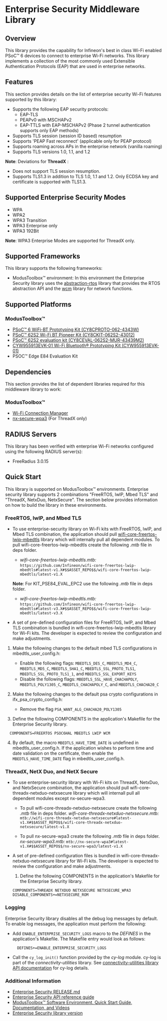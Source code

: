 # Enterprise Security Middleware Library

## Overview
This library provides the capability for Infineon's best in class Wi-Fi enabled PSoC&trade; 6 devices to connect to enterprise Wi-Fi networks. This library implements a collection of the most commonly used Extensible Authentication Protocols (EAP) that are used in enterprise networks.

## Features
This section provides details on the list of enterprise security Wi-Fi features supported by this library:
* Supports the following EAP security protocols:
    * EAP-TLS
    * PEAPv0 with MSCHAPv2
    * EAP-TTLS with EAP-MSCHAPv2 (Phase 2 tunnel authentication supports only EAP methods)
* Supports TLS session (session ID based) resumption
* Supports 'PEAP Fast reconnect' (applicable only for PEAP protocol)
* Supports roaming across APs in the enterprise network (vanilla roaming)
* Supports TLS versions 1.0, 1.1, and 1.2

**Note**: Deviations for **ThreadX** :
* Does not support TLS session resumption.
* Supports TLS1.3 in addition to TLS 1.0, 1.1 and 1.2. Only ECDSA key and certificate is supported with TLS1.3.

## Supported Enterprise Security Modes

* WPA
* WPA2
* WPA3 Transition
* WPA3 Enterprise only
* WPA3 192Bit

**Note**: WPA3 Enterprise Modes are supported for ThreadX only.

## Supported Frameworks

This library supports the following frameworks:

* ModusToolbox&trade; environment: In this environment the Enterprise Security library uses the [abstraction-rtos](https://github.com/infineon/abstraction-rtos) library that provides the RTOS abstraction API and the [wcm](https://github.com/infineon/wifi-connection-manager) library for network functions.

## Supported Platforms
### ModusToolbox&trade;
* [PSoC&trade; 6 WiFi-BT Prototyping Kit (CY8CPROTO-062-4343W)](https://www.cypress.com/documentation/development-kitsboards/psoc-6-wi-fi-bt-prototyping-kit-cy8cproto-062-4343w)
* [PSoC&trade; 62S2 Wi-Fi BT Pioneer Kit (CY8CKIT-062S2-43012)](https://www.cypress.com/documentation/development-kitsboards/psoc-62s2-wi-fi-bt-pioneer-kit-cy8ckit-062s2-43012)
* [PSoC&trade; 62S2 evaluation kit (CY8CEVAL-062S2-MUR-43439M2)](https://www.cypress.com/documentation/development-kitsboards/psoc-62s2-evaluation-kit-cy8ceval-062s2)
* [CYW955913EVK-01 Wi-Fi Bluetooth&reg; Prototyping Kit (CYW955913EVK-01)](https://www.infineon.com/CYW955913EVK-01)
* PSOC&trade; Edge E84 Evaluation Kit

## Dependencies
This section provides the list of dependent libraries required for this middleware library to work:

### ModusToolbox&trade;
* [Wi-Fi Connection Manager](https://github.com/infineon/wifi-connection-manager)
* [nx-secure-wpa3](https://github.com/Infineon/nx-secure-wpa3) (For ThreadX only)

## RADIUS Servers
This library has been verified with enterprise Wi-Fi networks configured using the following RADIUS server(s):
* FreeRadius 3.0.15

## Quick Start
This library is supported on ModusToolbox&trade; environments. Enterprise security library supports 2 combinations "FreeRTOS, lwIP, Mbed TLS" and "ThreadX, NetxDuo, NetxSecure". The section below provides information on how to build the library in these environments.

### FreeRTOS, lwIP, and Mbed TLS
* To use enterprise-security library on Wi-Fi kits with FreeRTOS, lwIP, and Mbed TLS combination, the application should pull [wifi-core-freertos-lwip-mbedtls](https://github.com/Infineon/wifi-core-freertos-lwip-mbedtls) library which will internally pull all dependent modules.
To pull wifi-core-freertos-lwip-mbedtls create the following *.mtb* file in deps folder.
   - *wifi-core-freertos-lwip-mbedtls.mtb:*
      `https://github.com/Infineon/wifi-core-freertos-lwip-mbedtls#latest-v1.X#$$ASSET_REPO$$/wifi-core-freertos-lwip-mbedtls/latest-v1.X`

  **Note**: For KIT_PSE84_EVAL_EPC2 use the following *.mtb* file in deps folder.

   - *wifi-core-freertos-lwip-mbedtls.mtb:*
      `https://github.com/Infineon/wifi-core-freertos-lwip-mbedtls#latest-v3.X#$$ASSET_REPO$$/wifi-core-freertos-lwip-mbedtls/latest-v3.X`

* A set of pre-defined configuration files for FreeRTOS, lwIP, and Mbed TLS combination is bundled in wifi-core-freertos-lwip-mbedtls library for Wi-Fi kits. The developer is expected to review the configuration and make adjustments.

1. Make the following changes to the default mbed TLS configurations in mbedtls_user_config.h:
   - Enable the following flags:
     `MBEDTLS_DES_C`, `MBEDTLS_MD4_C`, `MBEDTLS_MD5_C`, `MBEDTLS_SHA1_C`, `MBEDTLS_SSL_PROTO_TLS1`, `MBEDTLS_SSL_PROTO_TLS1_1`, and `MBEDTLS_SSL_EXPORT_KEYS`
   - Disable the following flags:
     `MBEDTLS_SSL_HAVE_CHACHAPOLY`, `MBEDTLS_POLY1305_C`, `MBEDTLS_CHACHAPOLY_C`, and `MBEDTLS_CHACHA20_C`

2. Make the following changes to the default psa crypto configurations in ifx_psa_crypto_config.h:
   - Remove the flag `PSA_WANT_ALG_CHACHA20_POLY1305`

3. Define the following COMPONENTS in the application's Makefile for the Enterprise Security library.
  ```
    COMPONENTS=FREERTOS PSOC6HAL MBEDTLS LWIP WCM
  ```

4. By default, the macro `MBEDTLS_HAVE_TIME_DATE` is undefined in mbedtls_user_config.h. If the application wishes to perform time and date validation on the certificate, then enable the `MBEDTLS_HAVE_TIME_DATE` flag in mbedtls_user_config.h.

### ThreadX, NetX Duo, and NetX Secure

* To use enterprise-security library with Wi-Fi kits on ThreadX, NetxDuo, and NetxSecure combination, the application should pull wifi-core-threadx-netxduo-netxsecure library which will internall pull all dependent modules except nx-secure-wpa3.

    * To pull wifi-core-threadx-netxduo-netxsecure create the following *.mtb* file in deps folder.
      *wifi-core-threadx-netxduo-netxsecure.mtb:*
      `mtb://wifi-core-threadx-netxduo-netxsecure#latest-v1.X#$$ASSET_REPO$$/wifi-core-threadx-netxduo-netxsecure/latest-v1.X`

    * To pull nx-secure-wpa3 create the following *.mtb* file in deps folder.
      *nx-secure-wpa3.mtb:*
      `mtb://nx-secure-wpa3#latest-v1.X#$$ASSET_REPO$$/nx-secure-wpa3/latest-v1.X`

* A set of pre-defined configuration files is bundled in wifi-core-threadx-netxduo-netxsecure library for Wi-Fi kits. The developer is expected to review the configuration and make adjustments.

    1. Define the following COMPONENTS in the application's Makefile for the Enterprise Security library.
    ```
    COMPONENTS=THREADX NETXDUO NETXSECURE NETXSECURE_WPA3
    DISABLE_COMPONENTS+=NETXSECURE_ROM
    ```
### Logging

Enterprise Security library disables all the debug log messages by default. To enable log messages, the application must perform the following:
  - Add `ENABLE_ENTERPRISE_SECURITY_LOGS` macro to the *DEFINES* in the application's Makefile. The Makefile entry would look as follows:
     ```
       DEFINES+=ENABLE_ENTERPRISE_SECURITY_LOGS
     ```
  - Call the `cy_log_init()` function provided by the *cy-log* module. cy-log is part of the *connectivity-utilities* library. See [connectivity-utilities library API documentation](https://infineon.github.io/connectivity-utilities/api_reference_manual/html/group__logging__utils.html) for cy-log details.

### Additional Information
* [Enterprise Security RELEASE.md](./RELEASE.md)
* [Enterprise Security API reference guide](https://infineon.github.io/enterprise-security/api_reference_manual/html/index.html)
* [ModusToolbox&trade; Software Environment, Quick Start Guide, Documentation, and Videos](https://www.cypress.com/products/modustoolbox-software-environment)
* [Enterprise Security library version](./version.xml)
